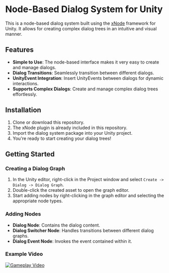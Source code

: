 # Node-Based Dialog System for Unity

This is a node-based dialog system built using the <a href = "https://github.com/Siccity/xNode">xNode</a> framework for Unity. It allows for creating complex dialog trees in an intuitive and visual manner.

## Features

- **Simple to Use**: The node-based interface makes it very easy to create and manage dialogs.
- **Dialog Transitions**: Seamlessly transition between different dialogs.
- **UnityEvent Integration**: Insert UnityEvents between dialogs for dynamic interactions.
- **Supports Complex Dialogs**: Create and manage complex dialog trees effortlessly.

## Installation

1. Clone or download this repository.
2. The xNode plugin is already included in this repository.
3. Import the dialog system package into your Unity project.
4. You're ready to start creating your dialog trees!

## Getting Started

### Creating a Dialog Graph

1. In the Unity editor, right-click in the Project window and select `Create -> Dialog -> Dialog Graph`.
2. Double-click the created asset to open the graph editor.
3. Start adding nodes by right-clicking in the graph editor and selecting the appropriate node types.

### Adding Nodes

- **Dialog Node**: Contains the dialog content.
- **Dialog Switcher Node**: Handles transitions between different dialog graphs.
- **Dialog Event Node**: Invokes the event contained within it.

### Example Video
[![Gameplay Video](https://img.youtube.com/vi/TIRutcHgOVo/0.jpg)](https://www.youtube.com/watch?v=TIRutcHgOVo)
